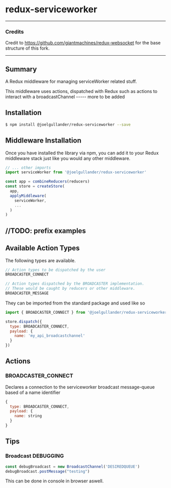 # redux-serviceworker

---------------

### Credits

Credit to https://github.com/giantmachines/redux-websocket for the base structure of this fork. 

---------------
## Summary

A Redux middleware for managing serviceWorker related stuff.

This middleware uses actions, dispatched with Redux such as actions to interact with a broadcastChannel ----- more to be added


## Installation

```bash
$ npm install @joelgullander/redux-serviceworker --save
```

## Middleware Installation

Once you have installed the library via npm, you can add it to your Redux middleware stack just like you would any other middleware.

```javascript
// ... other imports
import serviceWorker from '@joelgullander/redux-serviceworker'

const app = combineReducers(reducers)
const store = createStore(
  app,
  applyMiddleware(
    serviceWorker,
    ...
  )
)
```

## //TODO: prefix examples

## Available Action Types

The following types are available.

```javascript
// Action types to be dispatched by the user
BROADCASTER_CONNECT

// Action types dispatched by the BROADCASTER implementation.
// These would be caught by reducers or other middleware.
BROADCASTER_MESSAGE
```

They can be imported from the standard package and used like so

```javascript
import { BROADCASTER_CONNECT } from '@joelgullander/redux-serviceworker'

store.dispatch({
  type: BROADCASTER_CONNECT,
  payload: {
    name: 'my_api_broadcastchannel'
  }
})
```

## Actions

### BROADCASTER_CONNECT

Declares a connection to the serviceworker broadcast message-queue based of a name identifier

```javascript
{
  type: BROADCASTER_CONNECT,
  payload: {
    name: string 
  }
}
```

## Tips

### Broadcast DEBUGGING

```javascript
const debugBroadcast = new BroadcastChannel('DESIREDQUEUE')
debugBroadcast.postMessage("testing")
```

This can be done in console in browser aswell.
